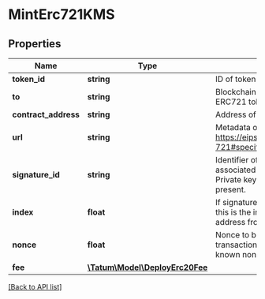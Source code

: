 # MintErc721KMS

## Properties

Name | Type | Description | Notes
------------ | ------------- | ------------- | -------------
**token_id** | **string** | ID of token to be created. |
**to** | **string** | Blockchain address to send ERC721 token to |
**contract_address** | **string** | Address of ERC721 token |
**url** | **string** | Metadata of the token. See https://eips.ethereum.org/EIPS/eip-721#specification for more details. |
**signature_id** | **string** | Identifier of the private key associated in signing application. Private key, or signature Id must be present. |
**index** | **float** | If signatureId is mnemonic-based, this is the index to the specific address from that mnemonic. | [optional]
**nonce** | **float** | Nonce to be set to Ethereum transaction. If not present, last known nonce will be used. | [optional]
**fee** | [**\Tatum\Model\DeployErc20Fee**](DeployErc20Fee.md) |  | [optional]

[[Back to API list]](../../README.md#api-endpoints)
